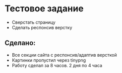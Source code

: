 # Тестовое задание

- Сверстать страницу
- Сделать респонсив верстку

## Сделано:

- Все секции сайта с респонсив/адаптив версткой
- Картинки пропустил через tinypng
- Работу сделал за 8 часов. 2 дня по 4 часа

